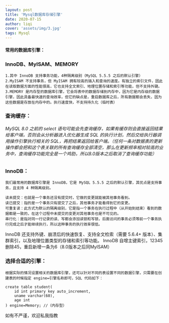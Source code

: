 ```yaml
---
layout: post
title: 'Mysql数据库存储引擎'
date: 2020-07-15
author: liqi
cover: 'assets/img/3.jpg'
tags: Mysql
---
```


#### 常用的数据库引擎：
### InnoDB、MyISAM、MEMORY 
	1.其中 InnoDB 支持事务功能，4种隔离级别（MySQL 5.5.5 之后的默认引擎）
	2.MyISAM 不支持事务，但 MyISAM 拥有较高的插入和查询的速度。有独立的索引文件，因此在读取数据方面的性能很高，它也支持全文索引、地理位置存储和索引等功能，但不支持外键。
	3.MEMORY 是内存型的数据库引擎，它会将表中的数据存储到内存中，因为它是内存级的数据引擎，因此具备最快速的查询效率，但它的缺点是，重启数据库之后，所有数据都会丢失，因为这些数据是存放在内存中的。执行速度快，不支持持久化（临时表）

### 查询缓存：
###### MySQL 8.0 之前的 select 语句可能会先查询缓存，如果有缓存则会直接返回结果给客户端，否则会从分析器进入优化器生成 SQL 的执行计划，然后交给执行器调用操作引擎执行相关的 SQL，再把结果返回给客户端。（任何一条对数据表的更新操作都会把和这个表关联的所有查询缓存全部清空，那么在更新频率相对较高的业务中，查询缓存功能完全是一个鸡肋，所以8.0版本之后取消了查询缓存功能）

### InnoDB：
	我们最常用的数据库引擎是 InnoDB，它是 MySQL 5.5.5 之后的默认引擎，其优点是支持事务，且支持 4 种隔离级别。

	读未提交：也就是一个事务还没有提交时，它做的变更就能被其他事务看到。
	读已提交：指的是一个事务只有提交了之后，其他事务才能看得到它的变更。
	可重复读：此方式为默认的隔离级别，它是指一个事务在执行过程中（从开始到结束）看到的数据都是一致的，在这个过程中未提交的变更对其他事务也是不可见的。
	串行化：是指对同一行记录的读、写都会添加读锁和写锁，后面访问的事务必须等前一个事务执行完成之后才能继续执行，所以这种事务的执行效率很低。

InnoDB 还支持外键、崩溃后的快速恢复、支持全文检索（需要 5.6.4+ 版本）、集群索引，以及地理位置类型的存储和索引等功能。
InnoDB 自增主键索引，12345删除45，重启新增一条为6（8.0版本之后同MyISAM）


### 选择合适的引擎：
	根据实际的情况设置相关的数据库引擎，还可以针对不同的表设置不同的数据引擎，只需要在创建表的时候指定 engine=引擎名称即可，SQL 代码如下：

	create table student(
   		id int primary key auto_increment,
   		uname varchar(60),
   		age int
	) engine=Memory; //（内存型）

如有不严谨，欢迎私我指教
